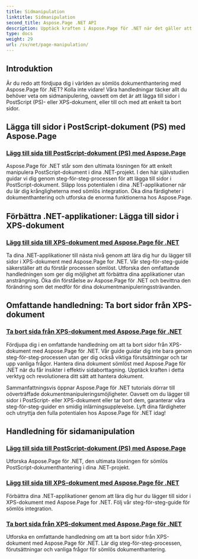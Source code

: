 ```yaml
---
title: Sidmanipulation
linktitle: Sidmanipulation
second_title: Aspose.Page .NET API
description: Upptäck kraften i Aspose.Page för .NET när det gäller att manipulera PostScript- och XPS-dokument. Lär dig att lägga till, förbättra och ta bort sidor med våra omfattande självstudier.
type: docs
weight: 29
url: /sv/net/page-manipulation/
---
```


## Introduktion

Är du redo att fördjupa dig i världen av sömlös dokumenthantering med Aspose.Page för .NET? Kolla inte vidare! Våra handledningar täcker allt du behöver veta om sidmanipulering, oavsett om det är att lägga till sidor i PostScript (PS)- eller XPS-dokument, eller till och med att enkelt ta bort sidor.

## Lägga till sidor i PostScript-dokument (PS) med Aspose.Page
### [Lägg till sida till PostScript-dokument (PS) med Aspose.Page](./add-page-to-postscript-ps-document/)

Aspose.Page för .NET står som den ultimata lösningen för att enkelt manipulera PostScript-dokument i dina .NET-projekt. I den här självstudien guidar vi dig genom steg-för-steg-processen för att lägga till sidor i PostScript-dokument. Släpp loss potentialen i dina .NET-applikationer när du lär dig krångligheterna med sömlös integration. Öka dina färdigheter i dokumenthantering och utforska de enorma funktionerna hos Aspose.Page.

## Förbättra .NET-applikationer: Lägga till sidor i XPS-dokument
### [Lägg till sida till XPS-dokument med Aspose.Page för .NET](./add-page-to-xps-document/)

Ta dina .NET-applikationer till nästa nivå genom att lära dig hur du lägger till sidor i XPS-dokument med Aspose.Page for .NET. Vår steg-för-steg-guide säkerställer att du förstår processen sömlöst. Utforska den omfattande handledningen som ger dig möjlighet att förbättra dina applikationer utan ansträngning. Öka din förståelse av Aspose.Page för .NET och bevittna den förändring som det medför för dina dokumentmanipuleringssträvanden.

## Omfattande handledning: Ta bort sidor från XPS-dokument
### [Ta bort sida från XPS-dokument med Aspose.Page för .NET](./remove-page-from-xps-document/)

Fördjupa dig i en omfattande handledning om att ta bort sidor från XPS-dokument med Aspose.Page för .NET. Vår guide guidar dig inte bara genom steg-för-steg-processen utan ger dig också viktiga förutsättningar och tar upp vanliga frågor. Hantera dina dokument sömlöst med Aspose.Page för .NET när du får insikter i effektiv sidaborttagning. Upptäck kraften i detta verktyg och revolutionera ditt sätt att hantera dokument.

Sammanfattningsvis öppnar Aspose.Page för .NET tutorials dörrar till oöverträffade dokumentmanipuleringsmöjligheter. Oavsett om du lägger till sidor i PostScript- eller XPS-dokument eller tar bort dem, garanterar våra steg-för-steg-guider en smidig inlärningsupplevelse. Lyft dina färdigheter och utnyttja den fulla potentialen hos Aspose.Page för .NET idag!
## Handledning för sidamanipulation
### [Lägg till sida till PostScript-dokument (PS) med Aspose.Page](./add-page-to-postscript-ps-document/)
Utforska Aspose.Page för .NET, den ultimata lösningen för sömlös PostScript-dokumenthantering i dina .NET-projekt.
### [Lägg till sida till XPS-dokument med Aspose.Page för .NET](./add-page-to-xps-document/)
Förbättra dina .NET-applikationer genom att lära dig hur du lägger till sidor i XPS-dokument med Aspose.Page for .NET. Följ vår steg-för-steg-guide för sömlös integration.
### [Ta bort sida från XPS-dokument med Aspose.Page för .NET](./remove-page-from-xps-document/)
Utforska en omfattande handledning om att ta bort sidor från XPS-dokument med Aspose.Page för .NET. Lär dig steg-för-steg-processen, förutsättningar och vanliga frågor för sömlös dokumenthantering.